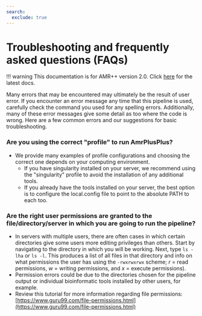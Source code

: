 ```yaml
---
search:
  exclude: true
---
```


# Troubleshooting and frequently asked questions (FAQs)

!!! warning
    This documentation is for AMR++ version 2.0. Click [here](../latest/gettingstarted.md) for the latest docs.

Many errors that may be encountered may ultimately be the result of user error. If you encounter an error message any time that this pipeline is used, carefully check the command you used for any spelling errors. Additionally, many of these error messages give some detail as too where the code is wrong. Here are a few common errors and our suggestions for basic troubleshooting.

### Are you using the correct "profile" to run AmrPlusPlus?

- We provide many examples of profile configurations and choosing the correct one depends on your computing environment.
    - If you have singularity installed on your server, we recommend using the "singularity" profile to avoid the installation of any additional tools. 
    - If you already have the tools installed on your server, the best option is to configure the local.config file to point to the absolute PATH to each too.

### Are the right user permissions are granted to the file/directory/server in which you are going to run the pipeline?

- In servers with multiple users, there are often cases in which certain directories give some users more editing privileges than others. Start by navigating to the directory in which you will be working. Next, type ```ls -lha``` or ```ls -l```. This produces a list of all files in that directory and info on what permissions the user has using the ```-rwxrwxrwx``` scheme; *r* = read permissions, *w* = writing permissions, and *x* = execute permissions).
- Permission errors could be due to the directories chosen for the pipeline output or individual bioinformatic tools installed by other users, for example. 
- Review this tutorial for more information regarding file permissions: [https://www.guru99.com/file-permissions.html](https://www.guru99.com/file-permissions.html)

